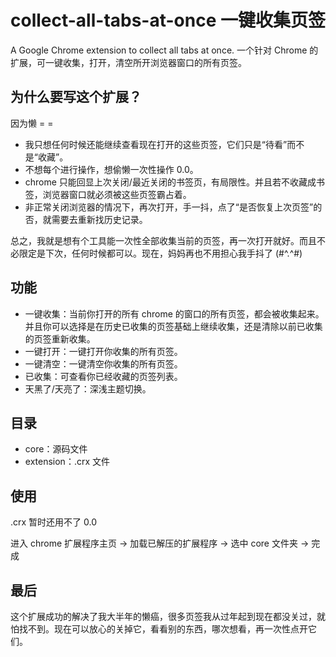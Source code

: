 # collect-all-tabs-at-once 一键收集页签

A Google Chrome extension to collect all tabs at once. 一个针对 Chrome 的扩展，可一键收集，打开，清空所开浏览器窗口的所有页签。

## 为什么要写这个扩展？

因为懒 = =

-   我只想任何时候还能继续查看现在打开的这些页签，它们只是“待看”而不是“收藏”。
-   不想每个进行操作，想偷懒一次性操作 0.0。
-   chrome 只能回显上次关闭/最近关闭的书签页，有局限性。并且若不收藏成书签，浏览器窗口就必须被这些页签霸占着。
-   非正常关闭浏览器的情况下，再次打开，手一抖，点了“是否恢复上次页签”的否，就需要去重新找历史记录。

总之，我就是想有个工具能一次性全部收集当前的页签，再一次打开就好。而且不必限定是下次，任何时候都可以。现在，妈妈再也不用担心我手抖了 (#^.^#)

## 功能

-   一键收集：当前你打开的所有 chrome 的窗口的所有页签，都会被收集起来。并且你可以选择是在历史已收集的页签基础上继续收集，还是清除以前已收集的页签重新收集。
-   一键打开：一键打开你收集的所有页签。
-   一键清空：一键清空你收集的所有页签。
-   已收集：可查看你已经收藏的页签列表。
-   天黑了/天亮了：深浅主题切换。

## 目录

-   core：源码文件
-   extension：.crx 文件

## 使用

.crx 暂时还用不了 0.0

进入 chrome 扩展程序主页 -> 加载已解压的扩展程序 -> 选中 core 文件夹 -> 完成

## 最后

这个扩展成功的解决了我大半年的懒癌，很多页签我从过年起到现在都没关过，就怕找不到。现在可以放心的关掉它，看看别的东西，哪次想看，再一次性点开它们。

